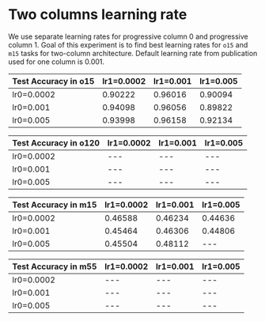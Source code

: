 # Two columns learning rate

We use separate learning rates for progressive column 0 and progressive column 1. Goal of this experiment is to find best learning rates for `o15` and `m15` tasks for two-column architecture. Default learning rate from publication used for one column is 0.001.

Test Accuracy in o15 | lr1=0.0002 | lr1=0.001 | lr1=0.005
--- | --- | --- | ---
lr0=0.0002 | 0.90222 | 0.96016 | 0.90094
lr0=0.001 | 0.94098 | 0.96056 | 0.89822
lr0=0.005 | 0.93998 | 0.96158 | 0.92134

Test Accuracy in o120 | lr1=0.0002 | lr1=0.001 | lr1=0.005
--- | --- | --- | ---
lr0=0.0002 | --- | --- | ---
lr0=0.001 | --- | --- | ---
lr0=0.005 | --- | --- | ---

Test Accuracy in m15 | lr1=0.0002 | lr1=0.001 | lr1=0.005
--- | --- | --- | ---
lr0=0.0002 | 0.46588 | 0.46234 | 0.44636
lr0=0.001 | 0.45464 | 0.46306 | 0.44806
lr0=0.005 | 0.45504 | 0.48112 | ---

Test Accuracy in m55 | lr1=0.0002 | lr1=0.001 | lr1=0.005
--- | --- | --- | ---
lr0=0.0002 | --- | --- | ---
lr0=0.001 | --- | --- | ---
lr0=0.005 | --- | --- | ---
